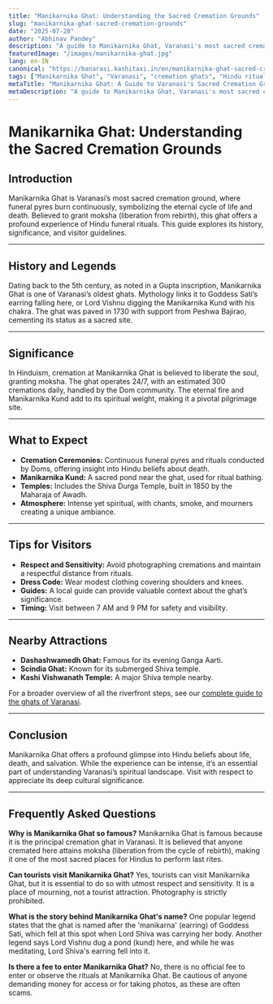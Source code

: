 ```yaml
---
title: "Manikarnika Ghat: Understanding the Sacred Cremation Grounds"
slug: "manikarnika-ghat-sacred-cremation-grounds"
date: "2025-07-28"
author: "Abhinav Pandey"
description: "A guide to Manikarnika Ghat, Varanasi's most sacred cremation ground. Learn about its history, significance, and what to expect when visiting."
featuredImage: "/images/manikarnika-ghat.jpg"
lang: en-IN
canonical: "https://banarasi.kashitaxi.in/en/manikarnika-ghat-sacred-cremation-grounds"
tags: ["Manikarnika Ghat", "Varanasi", "cremation ghats", "Hindu rituals", "moksha"]
metaTitle: "Manikarnika Ghat: A Guide to Varanasi's Sacred Cremation Grounds"
metaDescription: "A guide to Manikarnika Ghat, Varanasi's most sacred cremation ground. Learn about its history, significance, and what to expect when visiting."
---
```


# Manikarnika Ghat: Understanding the Sacred Cremation Grounds

## Introduction

Manikarnika Ghat is Varanasi’s most sacred cremation ground, where funeral pyres burn continuously, symbolizing the eternal cycle of life and death. Believed to grant moksha (liberation from rebirth), this ghat offers a profound experience of Hindu funeral rituals. This guide explores its history, significance, and visitor guidelines.

---

## History and Legends

Dating back to the 5th century, as noted in a Gupta inscription, Manikarnika Ghat is one of Varanasi’s oldest ghats. Mythology links it to Goddess Sati’s earring falling here, or Lord Vishnu digging the Manikarnika Kund with his chakra. The ghat was paved in 1730 with support from Peshwa Bajirao, cementing its status as a sacred site.

---

## Significance

In Hinduism, cremation at Manikarnika Ghat is believed to liberate the soul, granting moksha. The ghat operates 24/7, with an estimated 300 cremations daily, handled by the Dom community. The eternal fire and Manikarnika Kund add to its spiritual weight, making it a pivotal pilgrimage site.

---

## What to Expect

- **Cremation Ceremonies:** Continuous funeral pyres and rituals conducted by Doms, offering insight into Hindu beliefs about death.
- **Manikarnika Kund:** A sacred pond near the ghat, used for ritual bathing.
- **Temples:** Includes the Shiva Durga Temple, built in 1850 by the Maharaja of Awadh.
- **Atmosphere:** Intense yet spiritual, with chants, smoke, and mourners creating a unique ambiance.

---

## Tips for Visitors

- **Respect and Sensitivity:** Avoid photographing cremations and maintain a respectful distance from rituals.
- **Dress Code:** Wear modest clothing covering shoulders and knees.
- **Guides:** A local guide can provide valuable context about the ghat’s significance.
- **Timing:** Visit between 7 AM and 9 PM for safety and visibility.

---

## Nearby Attractions

- **Dashashwamedh Ghat:** Famous for its evening Ganga Aarti.
- **Scindia Ghat:** Known for its submerged Shiva temple.
- **Kashi Vishwanath Temple:** A major Shiva temple nearby.

For a broader overview of all the riverfront steps, see our [complete guide to the ghats of Varanasi](/en/guide-to-10-most-important-ghats-of-varanasi).

---

## Conclusion

Manikarnika Ghat offers a profound glimpse into Hindu beliefs about life, death, and salvation. While the experience can be intense, it’s an essential part of understanding Varanasi’s spiritual landscape. Visit with respect to appreciate its deep cultural significance.

---

## Frequently Asked Questions

**Why is Manikarnika Ghat so famous?** Manikarnika Ghat is famous because it is the principal cremation ghat in Varanasi. It is believed that anyone cremated here attains moksha (liberation from the cycle of rebirth), making it one of the most sacred places for Hindus to perform last rites.

**Can tourists visit Manikarnika Ghat?** Yes, tourists can visit Manikarnika Ghat, but it is essential to do so with utmost respect and sensitivity. It is a place of mourning, not a tourist attraction. Photography is strictly prohibited.

**What is the story behind Manikarnika Ghat's name?** One popular legend states that the ghat is named after the 'manikarna' (earring) of Goddess Sati, which fell at this spot when Lord Shiva was carrying her body. Another legend says Lord Vishnu dug a pond (kund) here, and while he was meditating, Lord Shiva's earring fell into it.

**Is there a fee to enter Manikarnika Ghat?** No, there is no official fee to enter or observe the rituals at Manikarnika Ghat. Be cautious of anyone demanding money for access or for taking photos, as these are often scams.
